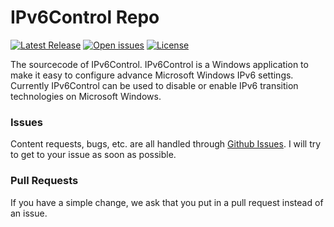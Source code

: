 IPv6Control Repo
============

[<img src="https://img.shields.io/github/release/D9ping/IPv6Control.svg?style=flat-square" alt="Latest Release" />](https://github.com/D9ping/IPv6Control/releases) 
[<img src="https://img.shields.io/github/issues/D9ping/IPv6Control.svg?style=flat-square" alt="Open issues" />](https://github.com/D9ping/IPv6Control/issues) 
[<img src="https://img.shields.io/badge/license-MIT-blue.svg?style=flat-square" alt="License" />](https://github.com/D9ping/IPv6Control/blob/master/LICENSE) 
<br />

The sourcecode of IPv6Control. 
IPv6Control is a Windows application to make it easy to configure advance Microsoft Windows IPv6 settings. 
Currently IPv6Control can be used to disable or enable IPv6 transition technologies on Microsoft Windows.

### Issues
Content requests, bugs, etc. are all handled through [Github Issues](https://github.com/D9ping/IPv6RegTweakGUI/issues).
I will try to get to your issue as soon as possible. 

### Pull Requests
If you have a simple change, we ask that you put in a pull request instead of an issue. 
